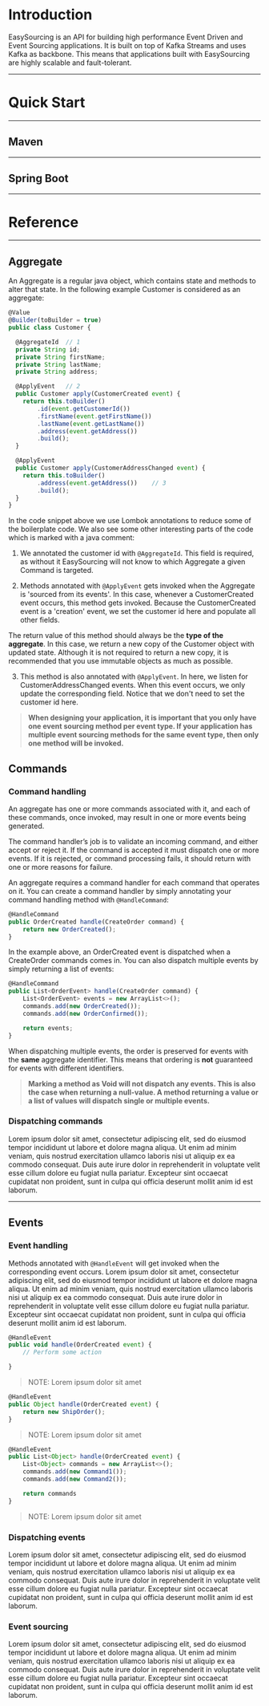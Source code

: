 # Introduction
EasySourcing is an API for building high performance Event Driven and Event Sourcing applications. It is built on top of Kafka Streams and uses Kafka as backbone. This means that applications built with EasySourcing are highly scalable and fault-tolerant.



 - - - -

# Quick Start


- - - -

## Maven

- - - -

## Spring Boot


- - - -


# Reference

 - - - -
## Aggregate
An Aggregate is a regular java object, which contains state and methods to alter that state. In the following example Customer is considered as an aggregate: 


```javascript
@Value
@Builder(toBuilder = true)
public class Customer {

  @AggregateId  // 1
  private String id;  
  private String firstName;
  private String lastName;
  private String address;

  @ApplyEvent   // 2
  public Customer apply(CustomerCreated event) {
    return this.toBuilder()
        .id(event.getCustomerId())
        .firstName(event.getFirstName())
        .lastName(event.getLastName())
        .address(event.getAddress())
        .build();
  }

  @ApplyEvent   
  public Customer apply(CustomerAddressChanged event) {
    return this.toBuilder()
        .address(event.getAddress())    // 3
        .build();
  }
}
 ``` 

In the code snippet above we use Lombok annotations to reduce some of the boilerplate code. We also see some other interesting parts of the code which is marked with a java comment:

1. We annotated the customer id with `@AggregateId`. This field is required, as without it EasySourcing will not know to which Aggregate a given Command is targeted.

2. Methods annotated with `@ApplyEvent` gets invoked when the Aggregate is 'sourced from its events'. In this case, whenever a CustomerCreated event occurs, this method gets invoked. Because the CustomerCreated event is a 'creation' event, we set the customer id here and populate all other  fields.

  The return value of this method should always be the **type of the aggregate**. In this case, we return a new copy of the Customer object with updated state. Although it is not required to return a new copy, it is recommended that you use immutable objects as much as possible. 


3. This method is also annotated with `@ApplyEvent`. In here, we listen for CustomerAddressChanged events. When this event occurs, we only update the corresponding field. Notice that we don't need to set the customer id here.

> **When designing your application, it is important that you only have one event sourcing method per event type. If your application has multiple event sourcing methods for the same event type, then only one method will be invoked.**

## Commands


### Command handling
An aggregate has one or more commands associated with it, and each of these commands, once invoked, may result in one or more events being generated.

The command handler’s job is to validate an incoming command, and either accept or reject it. If the command is accepted it must dispatch one or more events. If it is rejected, or command processing fails, it should return with one or more reasons for failure.

An aggregate requires a command handler for each command that operates on it. You can create a command handler by simply annotating your command handling method with `@HandleCommand`:

```javascript
@HandleCommand
public OrderCreated handle(CreateOrder command) {
    return new OrderCreated();
}
 ``` 
In the example above, an OrderCreated event is dispatched when a CreateOrder commands comes in. You can also dispatch multiple events by simply returning a list of events:

```javascript
@HandleCommand
public List<OrderEvent> handle(CreateOrder command) {
    List<OrderEvent> events = new ArrayList<>();
    commands.add(new OrderCreated());
    commands.add(new OrderConfirmed());

    return events;
}
 ``` 

When dispatching multiple events, the order is preserved for events with the **same** aggregate identifier. This means that ordering is **not** guaranteed for events with different identifiers.


> **Marking a method as Void will not dispatch any events. This is also the case when returning a null-value. A method returning a value or a list of values will dispatch single or multiple events.**

### Dispatching commands
Lorem ipsum dolor sit amet, consectetur adipiscing elit, sed do eiusmod tempor incididunt ut labore et dolore magna aliqua. Ut enim ad minim veniam, quis nostrud exercitation ullamco laboris nisi ut aliquip ex ea commodo consequat. Duis aute irure dolor in reprehenderit in voluptate velit esse cillum dolore eu fugiat nulla pariatur. Excepteur sint occaecat cupidatat non proident, sunt in culpa qui officia deserunt mollit anim id est laborum.

 - - - -

## Events
### Event handling 
Methods annotated with `@HandleEvent` will get invoked when the corresponding event occurs.
Lorem ipsum dolor sit amet, consectetur adipiscing elit, sed do eiusmod tempor incididunt ut labore et dolore magna aliqua. Ut enim ad minim veniam, quis nostrud exercitation ullamco laboris nisi ut aliquip ex ea commodo consequat. Duis aute irure dolor in reprehenderit in voluptate velit esse cillum dolore eu fugiat nulla pariatur. Excepteur sint occaecat cupidatat non proident, sunt in culpa qui officia deserunt mollit anim id est laborum.


```javascript
@HandleEvent
public void handle(OrderCreated event) {
    // Perform some action

}
 ``` 

> NOTE: Lorem ipsum dolor sit amet

```javascript
@HandleEvent
public Object handle(OrderCreated event) {
    return new ShipOrder();
}
 ``` 

> NOTE: Lorem ipsum dolor sit amet


```javascript
@HandleEvent
public List<Object> handle(OrderCreated event) {
    List<Object> commands = new ArrayList<>();
    commands.add(new Command1());
    commands.add(new Command2());

    return commands
}
 ``` 

> NOTE: Lorem ipsum dolor sit amet


### Dispatching events
Lorem ipsum dolor sit amet, consectetur adipiscing elit, sed do eiusmod tempor incididunt ut labore et dolore magna aliqua. Ut enim ad minim veniam, quis nostrud exercitation ullamco laboris nisi ut aliquip ex ea commodo consequat. Duis aute irure dolor in reprehenderit in voluptate velit esse cillum dolore eu fugiat nulla pariatur. Excepteur sint occaecat cupidatat non proident, sunt in culpa qui officia deserunt mollit anim id est laborum.


### Event sourcing
Lorem ipsum dolor sit amet, consectetur adipiscing elit, sed do eiusmod tempor incididunt ut labore et dolore magna aliqua. Ut enim ad minim veniam, quis nostrud exercitation ullamco laboris nisi ut aliquip ex ea commodo consequat. Duis aute irure dolor in reprehenderit in voluptate velit esse cillum dolore eu fugiat nulla pariatur. Excepteur sint occaecat cupidatat non proident, sunt in culpa qui officia deserunt mollit anim id est laborum.

